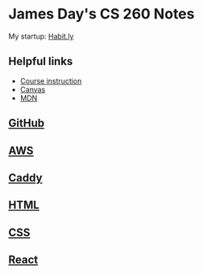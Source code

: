 # James Day's CS 260 Notes

My startup: [Habit.ly](http://habitly.click)

## Helpful links

- [Course instruction](https://github.com/webprogramming260)
- [Canvas](https://byu.instructure.com)
- [MDN](https://developer.mozilla.org)

## [GitHub](Notes/GitHub.md)

## [AWS](Notes/AWS.md)

## [Caddy](Notes/Caddy.md)

## [HTML](Notes/HTML.md)

## [CSS](Notes/CSS.md)

## [React](Notes/React.md)
